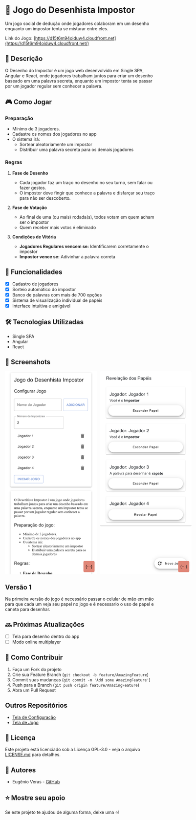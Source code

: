 # 🎨 Jogo do Desenhista Impostor

Um jogo social de dedução onde jogadores colaboram em um desenho enquanto um impostor tenta se misturar entre eles.

Link do Jogo: [https://d15t6m94oiduw4.cloudfront.net](https://d15t6m94oiduw4.cloudfront.net/)

## 📝 Descrição

O Desenho do Impostor é um jogo web desenvolvido em Single SPA, Angular e React, onde jogadores trabalham juntos para criar um desenho baseado em uma palavra secreta, enquanto um impostor tenta se passar por um jogador regular sem conhecer a palavra.

## 🎮 Como Jogar

### Preparação

- Mínimo de 3 jogadores.
- Cadastre os nomes dos jogadores no app
- O sistema irá:
  - Sortear aleatoriamente um impostor
  - Distribuir uma palavra secreta para os demais jogadores

### Regras

1. **Fase de Desenho**

   - Cada jogador faz um traço no desenho no seu turno, sem falar ou fazer gestos.
   - O impostor deve fingir que conhece a palavra e disfarçar seu traço para não ser descoberto.

2. **Fase de Votação**

   - Ao final de uma (ou mais) rodada(s), todos votam em quem acham ser o impostor
   - Quem receber mais votos é eliminado

3. **Condições de Vitória**
   - **Jogadores Regulares vencem se:** Identificarem corretamente o impostor
   - **Impostor vence se:** Adivinhar a palavra correta

## 🚀 Funcionalidades

- [x] Cadastro de jogadores
- [x] Sorteio automático do impostor
- [x] Banco de palavras com mais de 700 opções
- [x] Sistema de visualização individual de papéis
- [x] Interface intuitiva e amigável

## 🛠️ Tecnologias Utilizadas

- Single SPA
- Angular
- React

## 📱 Screenshots

<div style="display: flex; gap: 10px;">
  <img src="/public/images/tela_config.png" width="300" alt="descrição">
  <img src="/public/images/tela_game.png" width="300" alt="descrição">
</div>

## Versão 1

Na primeira versão do jogo é necessário passar o celular de mão em mão para que cada um veja seu papel no jogo e é necessario o uso de papel e caneta para desenhar.

## 🔜 Próximas Atualizações

- [ ] Tela para desenho dentro do app
- [ ] Modo online multiplayer

## 🤝 Como Contribuir

1. Faça um Fork do projeto
2. Crie sua Feature Branch (`git checkout -b feature/AmazingFeature`)
3. Commit suas mudanças (`git commit -m 'Add some AmazingFeature'`)
4. Push para a Branch (`git push origin feature/AmazingFeature`)
5. Abra um Pull Request

## Outros Repositórios

- [Tela de Configuração](https://github.com/Jodo-do-Desenhista-Impostor/config-screen)
- [Tela de Jogo](https://github.com/Jodo-do-Desenhista-Impostor/game-screen)

## 📄 Licença

Este projeto está licenciado sob a Licença GPL-3.0 - veja o arquivo [LICENSE.md](LICENSE.md) para detalhes.

## 👥 Autores

- Eugênio Veras - [GitHub](https://github.com/EugenioMaria)

## ⭐ Mostre seu apoio

Se este projeto te ajudou de alguma forma, deixe uma ⭐️!
